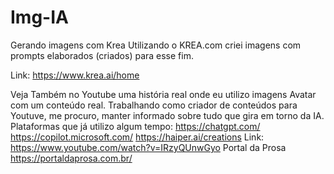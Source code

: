 # Img-IA
Gerando imagens com Krea
Utilizando o KREA.com criei imagens com prompts elaborados (criados) para esse fim.

Link:
https://www.krea.ai/home

Veja Também no Youtube uma história real onde eu utilizo imagens Avatar com um conteúdo real.
Trabalhando como criador de conteúdos para Youtuve, me procuro, manter informado sobre tudo que gira em torno da IA.
Plataformas que já utilizo algum tempo:
https://chatgpt.com/
https://copilot.microsoft.com/
https://haiper.ai/creations
Link:
https://www.youtube.com/watch?v=IRzyQUnwGyo
Portal da Prosa
https://portaldaprosa.com.br/

